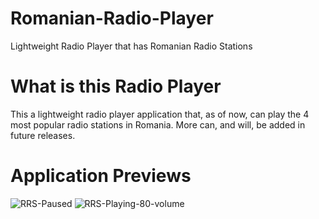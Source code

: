 # Romanian-Radio-Player
 Lightweight Radio Player that has Romanian Radio Stations
# What is this Radio Player
 This a lightweight radio player application that, as of now, can play the 4 most popular radio stations in Romania. More can, and will, be added in future releases.
# Application Previews
 ![RRS-Paused](https://i.imgur.com/UYM6SrG.png)
 ![RRS-Playing-80-volume](https://i.imgur.com/2agGj23.png)
